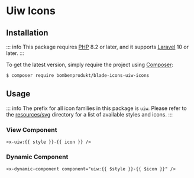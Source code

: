 # Uiw Icons

## Installation

::: info
This package requires [PHP](https://www.php.net/) 8.2 or later, and it supports [Laravel](https://laravel.com/) 10 or later.
:::

To get the latest version, simply require the project using [Composer](https://getcomposer.org/):

```bash
$ composer require bombenprodukt/blade-icons-uiw-icons
```

## Usage

::: info
The prefix for all icon families in this package is `uiw`. Please refer to the [resources/svg](https://github.com/faustbrian/blade-icons-uiw-icons/tree/main/resources/svg) directory for a list of available styles and icons.
:::

### View Component

```blade
<x-uiw:{{ style }}-{{ icon }} />
```

### Dynamic Component

```blade
<x-dynamic-component component="uiw:{{ $style }}-{{ $icon }}" />
```
